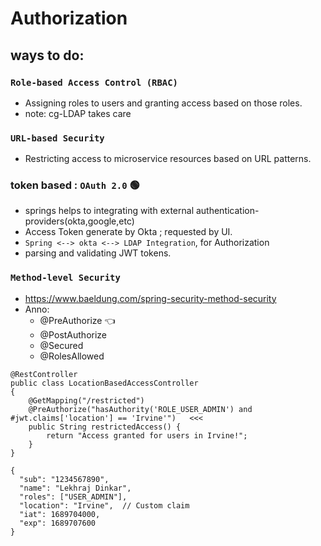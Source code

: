 # Authorization
## ways to do:
### `Role-based Access Control (RBAC)`
- Assigning roles to users and granting access based on those roles.
- note: cg-LDAP takes care

### `URL-based Security`
- Restricting access to microservice resources based on URL patterns.

### token based : `OAuth 2.0` :green_circle:
- springs helps to integrating with external authentication-providers(okta,google,etc)
- Access Token generate by Okta ; requested by UI.
- `Spring <--> okta <--> LDAP Integration`, for Authorization
- parsing and validating JWT tokens.

### `Method-level Security` 
- https://www.baeldung.com/spring-security-method-security
- Anno:
  - @PreAuthorize :point_left:
  - @PostAuthorize
  - @Secured
  - @RolesAllowed
```
@RestController
public class LocationBasedAccessController 
{
    @GetMapping("/restricted")
    @PreAuthorize("hasAuthority('ROLE_USER_ADMIN') and #jwt.claims['location'] == 'Irvine'")   <<<
    public String restrictedAccess() {
        return "Access granted for users in Irvine!";
    }
}

{
  "sub": "1234567890",
  "name": "Lekhraj Dinkar",
  "roles": ["USER_ADMIN"],
  "location": "Irvine",  // Custom claim
  "iat": 1689704000,
  "exp": 1689707600
}

```